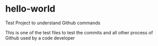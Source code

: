 # hello-world
Test Project to understand Github commands


This is one of the test files to test the commits and all other process of Github used by a code developer
